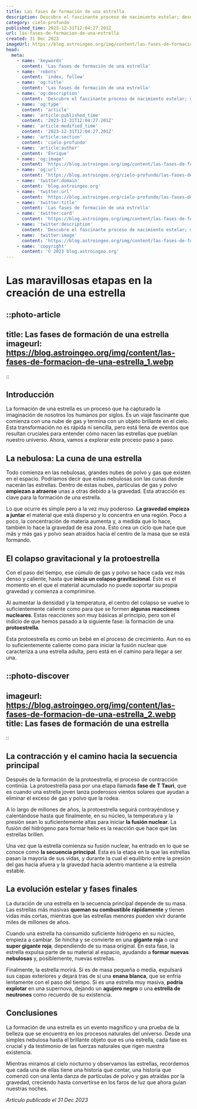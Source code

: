 ```yaml
---
title: Las fases de formación de una estrella
description: Descubre el fascinante proceso de nacimiento estelar; desde nubes moleculares hasta la secuencia principal, explora cada fase de la formación estelar.
category: cielo-profundo
published_time: 2023-12-31T12:04:27.201Z
url: las-fases-de-formacion-de-una-estrella
created: 31 Dec 2023
imageUrl: https://blog.astroingeo.org/img/content/las-fases-de-formacion-de-una-estrella_1.webp
head:
  meta:
    - name: 'keywords'
      content: 'Las fases de formación de una estrella'
    - name: 'robots'
      content: 'index, follow'
    - name: 'og:title'
      content: 'Las fases de formación de una estrella'
    - name: 'og:description'
      content: 'Descubre el fascinante proceso de nacimiento estelar; desde nubes moleculares hasta la secuencia principal, explora cada fase de la formación estelar.'
    - name: 'og:type'
      content: 'article'
    - name: 'article:published_time'
      content: '2023-12-31T12:04:27.201Z'
    - name: 'article:modified_time'
      content: '2023-12-31T12:04:27.201Z'
    - name: 'article:section'
      content: 'cielo-profundo'
    - name: 'article:author'
      content: 'Enrique'
    - name: 'og:image'
      content: 'https://blog.astroingeo.org/img/content/las-fases-de-formacion-de-una-estrella_1.webp'
    - name: 'og:url'
      content: 'https://blog.astroingeo.org/cielo-profundo/las-fases-de-formacion-de-una-estrella'
    - name: 'twitter:domain'
      content: 'blog.astroingeo.org'
    - name: 'twitter:url'
      content: 'https://blog.astroingeo.org/cielo-profundo/las-fases-de-formacion-de-una-estrella'
    - name: 'twitter:title'
      content: 'Las fases de formación de una estrella'
    - name: 'twitter:card'
      content: 'https://blog.astroingeo.org/img/content/las-fases-de-formacion-de-una-estrella_1.webp'
    - name: 'twitter:description'
      content: 'Descubre el fascinante proceso de nacimiento estelar; desde nubes moleculares hasta la secuencia principal, explora cada fase de la formación estelar.'
    - name: 'twitter:image'
      content: 'https://blog.astroingeo.org/img/content/las-fases-de-formacion-de-una-estrella_1.webp'
    - name: 'copyright'
      content: '© 2023 blog.astroingeo.org'
---
```

# Las maravillosas etapas en la creación de una estrella

::photo-article
---
title: Las fases de formación de una estrella
imageurl: https://blog.astroingeo.org/img/content/las-fases-de-formacion-de-una-estrella_1.webp
---
::

## Introducción

La formación de una estrella es un proceso que ha capturado la imaginación de nosotros los humanos por siglos. Es un viaje fascinante que comienza con una nube de gas y termina con un objeto brillante en el cielo. Esta transformación no es rápida ni sencilla, pero está llena de eventos que resultan cruciales para entender cómo nacen las estrellas que pueblan nuestro universo. Ahora, vamos a explorar este proceso paso a paso.

## La nebulosa: La cuna de una estrella

Todo comienza en las nebulosas, grandes nubes de polvo y gas que existen en el espacio. Podríamos decir que estas nebulosas son las cunas donde nacerán las estrellas. Dentro de estas nubes, partículas de gas y polvo **empiezan a atraerse** unas a otras debido a la gravedad. Esta atracción es clave para la formación de una estrella.

Lo que ocurre es simple pero a la vez muy poderoso. **La gravedad empieza a juntar** el material que está disperso y lo concentra en una región. Poco a poco, la concentración de materia aumenta y, a medida que lo hace, también lo hace la gravedad de esa zona. Esto crea un ciclo que hace que más y más gas y polvo sean atraídos hacia el centro de la masa que se está formando.

## El colapso gravitacional y la protoestrella

Con el paso del tiempo, ese cúmulo de gas y polvo se hace cada vez más denso y caliente, hasta que **inicia un colapso gravitacional**. Este es el momento en el que el material acumulado no puede soportar su propia gravedad y comienza a comprimirse.

Al aumentar la densidad y la temperatura, el centro del colapso se vuelve lo suficientemente caliente como para que se formen **algunas reacciones nucleares**. Estas reacciones son muy básicas al principio, pero son el indicio de que hemos pasado a la siguiente fase: la formación de una **protoestrella**.

Esta protoestrella es como un bebé en el proceso de crecimiento. Aun no es lo suficientemente caliente como para iniciar la fusión nuclear que caracteriza a una estrella adulta, pero está en el camino para llegar a ser una.


::photo-discover
---
imageurl: https://blog.astroingeo.org/img/content/las-fases-de-formacion-de-una-estrella_2.webp
title: Las fases de formación de una estrella
---
::

## La contracción y el camino hacia la secuencia principal

Después de la formación de la protoestrella, el proceso de contracción continúa. La protoestrella pasa por una etapa llamada **fase de T Tauri**, que es cuando una estrella joven lanza poderosos vientos solares que ayudan a eliminar el exceso de gas y polvo que la rodea.

A lo largo de millones de años, la protoestrella seguirá contrayéndose y calentándose hasta que finalmente, en su núcleo, la temperatura y la presión sean lo suficientemente altas para iniciar **la fusión nuclear**. La fusión del hidrógeno para formar helio es la reacción que hace que las estrellas brillen.

Una vez que la estrella comienza su fusión nuclear, ha entrado en lo que se conoce como **la secuencia principal**. Esta es la etapa en la que las estrellas pasan la mayoría de sus vidas, y durante la cual el equilibrio entre la presión del gas hacia afuera y la gravedad hacia adentro mantiene a la estrella estable.

## La evolución estelar y fases finales

La duración de una estrella en la secuencia principal depende de su masa. Las estrellas más masivas **queman su combustible rápidamente** y tienen vidas más cortas, mientras que las estrellas menores pueden vivir durante miles de millones de años.

Cuando una estrella ha consumido suficiente hidrógeno en su núcleo, empieza a cambiar. Se hincha y se convierte en una **gigante roja** o una **super gigante roja**, dependiendo de su masa original. En esta fase, la estrella expulsa parte de su material al espacio, ayudando a **formar nuevas nebulosas** y, posiblemente, nuevas estrellas.

Finalmente, la estrella morirá. Si es de masa pequeña o media, expulsará sus capas exteriores y dejará tras de sí una **enana blanca**, que se enfría lentamente con el paso del tiempo. Si es una estrella muy masiva, **podría explotar** en una supernova, dejando un **agujero negro** o una **estrella de neutrones** como recuerdo de su existencia.

## Conclusiones

La formación de una estrella es un evento magnífico y una prueba de la belleza que se encuentra en los procesos naturales del universo. Desde una simples nebulosa hasta el brillante objeto que es una estrella, cada fase es crucial y da testimonio de las fuerzas naturales que rigen nuestra existencia.

Mientras miramos al cielo nocturno y observamos las estrellas, recordemos que cada una de ellas tiene una historia que contar, una historia que comenzó con una lenta danza de partículas de polvo y gas atraídas por la gravedad, creciendo hasta convertirse en los faros de luz que ahora guían nuestras noches.

_Artículo publicado el 31 Dec 2023_